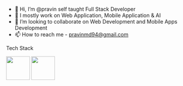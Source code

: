- 👋 Hi, I’m @pravin self taught Full Stack Developer
- 👀 I mostly work on Web Application, Mobile Application & AI
- 💞️ I’m looking to collaborate on Web Development and Mobile Apps Development
- 📫 How to reach me - pravinmd94@gmail.com

Tech Stack 
<p float="left">
<img height="64" width="64" src="https://cdn.jsdelivr.net/gh/devicons/devicon/icons/css3/css3-original.svg" />
<img height="64" width="64" src="https://cdn.jsdelivr.net/gh/devicons/devicon/icons/html5/html5-original.svg" />
</p>
          
          

<!---
pravintargaryen/pravintargaryen is a ✨ special ✨ repository because its `README.md` (this file) appears on your GitHub profile.
You can click the Preview link to take a look at your changes.
--->
